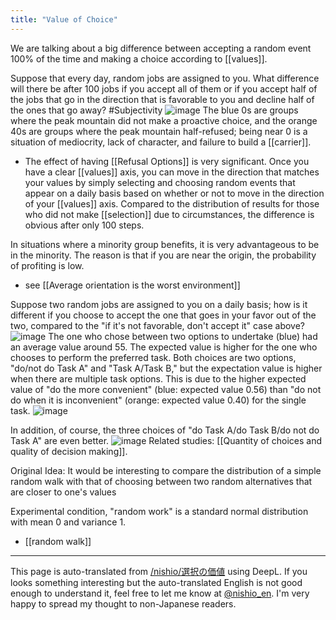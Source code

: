 ```yaml
---
title: "Value of Choice"
---
```


We are talking about a big difference between accepting a random event 100% of the time and making a choice according to [[values]].

Suppose that every day, random jobs are assigned to you. What difference will there be after 100 jobs if you accept all of them or if you accept half of the jobs that go in the direction that is favorable to you and decline half of the ones that go away? #Subjectivity
![image](https://gyazo.com/0ada95f96b8b74a8bbe2002c6c63e261/thumb/1000)
The blue 0s are groups where the peak mountain did not make a proactive choice, and the orange 40s are groups where the peak mountain half-refused; being near 0 is a situation of mediocrity, lack of character, and failure to build a [[carrier]].

- The effect of having [[Refusal Options]] is very significant. Once you have a clear [[values]] axis, you can move in the direction that matches your values by simply selecting and choosing random events that appear on a daily basis based on whether or not to move in the direction of your [[values]] axis. Compared to the distribution of results for those who did not make [[selection]] due to circumstances, the difference is obvious after only 100 steps.

In situations where a minority group benefits, it is very advantageous to be in the minority. The reason is that if you are near the origin, the probability of profiting is low.
- see  [[Average orientation is the worst environment]]

Suppose two random jobs are assigned to you on a daily basis; how is it different if you choose to accept the one that goes in your favor out of the two, compared to the "if it's not favorable, don't accept it" case above?
![image](https://gyazo.com/7dbbc22851b91ffddc9b801ccef9a7fc/thumb/1000)
The one who chose between two options to undertake (blue) had an average value around 55. The expected value is higher for the one who chooses to perform the preferred task. Both choices are two options, "do/not do Task A" and "Task A/Task B," but the expectation value is higher when there are multiple task options.
This is due to the higher expected value of "do the more convenient" (blue: expected value 0.56) than "do not do when it is inconvenient" (orange: expected value 0.40) for the single task.
![image](https://gyazo.com/0b5b0d771071acce6f02f93bcad229c3/thumb/1000)


In addition, of course, the three choices of "do Task A/do Task B/do not do Task A" are even better.
![image](https://gyazo.com/c3d6f1328314018a88e1fbe6e62e56c1/thumb/1000)
Related studies: [[Quantity of choices and quality of decision making]].

Original Idea: It would be interesting to compare the distribution of a simple random walk with that of choosing between two random alternatives that are closer to one's values

Experimental condition, "random work" is a standard normal distribution with mean 0 and variance 1.
- [[random walk]]

---
This page is auto-translated from [/nishio/選択の価値](https://scrapbox.io/nishio/選択の価値) using DeepL. If you looks something interesting but the auto-translated English is not good enough to understand it, feel free to let me know at [@nishio_en](https://twitter.com/nishio_en). I'm very happy to spread my thought to non-Japanese readers.
